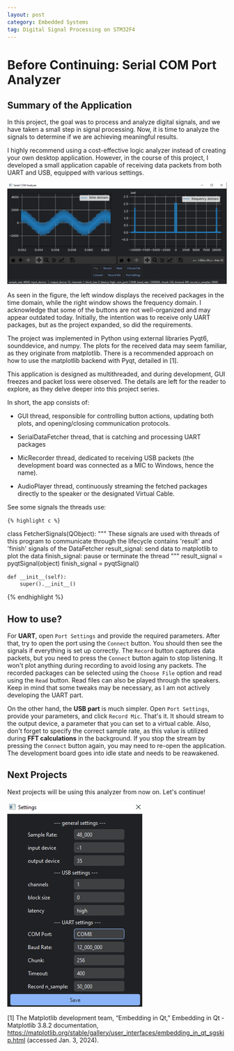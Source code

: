 ```yaml
---
layout: post
category: Embedded Systems
tag: Digital Signal Processing on STM32F4
---
```


# Before Continuing: Serial COM Port Analyzer

## Summary of the Application

In this project, the goal was to process and analyze digital signals, and we have taken a small step in signal processing. Now, it is time to analyze the signals to determine if we are achieving meaningful results.

I highly recommend using a cost-effective logic analyzer instead of creating your own desktop application. However, in the course of this project, I developed a small application capable of receiving data packets from both UART and USB, equipped with various settings.


<img alt="alt"   class="center" src="/../../assets/6_com_port.png" />

As seen in the figure, the left window displays the received packages in the time domain, while the right window shows the frequency domain. I acknowledge that some of the buttons are not well-organized and may appear outdated today. Initially, the intention was to receive only UART packages, but as the project expanded, so did the requirements.

The project was implemented in Python using external libraries Pyqt6, sounddevice, and numpy. The plots for the received data may seem familiar, as they originate from matplotlib. There is a recommended approach on how to use the matplotlib backend with Pyqt, detailed in [1].

This application is designed as multithreaded, and during development, GUI freezes and packet loss were observed. The details are left for the reader to explore, as they delve deeper into this project series.

In short, the app consists of:

* GUI thread, responsible for controlling button actions, updating both plots, and opening/closing communication protocols.

* SerialDataFetcher thread, that is catching and processing UART packages

* MicRecorder thread, dedicated to receiving USB packets (the development board was connected as a MIC to Windows, hence the name).

* AudioPlayer thread, continuously streaming the fetched packages directly to the speaker or the designated Virtual Cable.


See some signals the threads use:

	{% highlight c %}
class FetcherSignals(QObject):
    """
    These signals are used with threads of this program to communicate through the lifecycle
    contains 'result' and 'finish' signals of the DataFetcher
    result_signal: send data to matplotlib to plot the data
    finish_signal: pause or terminate the thread
    """
    result_signal = pyqtSignal(object)
    finish_signal = pyqtSignal()

    def __init__(self):
        super().__init__()
   {% endhighlight %}



## How to use?
For **UART**, open `Port Settings` and provide the required parameters. After that, try to open the port using the `Connect` button. You should then see the signals if everything is set up correctly. The `Record` button captures data packets, but you need to press the `Connect` button again to stop listening. It won't plot anything during recording to avoid losing any packets. The recorded packages can be selected using the `Choose File` option and read using the `Read` button. Read files can also be played through the speakers. Keep in mind that some tweaks may be necessary, as I am not actively developing the UART part.

On the other hand, the **USB part** is much simpler. Open `Port Settings`, provide your parameters, and click `Record Mic`. That's it. It should stream to the output device, a parameter that you can set to a virtual cable. Also, don't forget to specify the correct sample rate, as this value is utilized during __FFT calculations__ in the background. If you stop the stream by pressing the `Connect` button again, you may need to re-open the application. The development board goes into idle state and needs to be reawakened.


## Next Projects
Next projects will be using this analyzer from now on. Let's continue!


<img alt="alt"   class="center" src="/../../assets/6_settings_window.png" />

[1] The Matplotlib development team, “Embedding in Qt,” Embedding in Qt - Matplotlib 3.8.2 documentation, https://matplotlib.org/stable/gallery/user_interfaces/embedding_in_qt_sgskip.html (accessed Jan. 3, 2024). 


